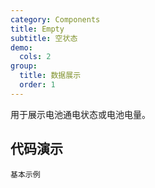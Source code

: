 ```yaml
---
category: Components
title: Empty
subtitle: 空状态
demo:
  cols: 2
group:
  title: 数据展示
  order: 1
---
```


用于展示电池通电状态或电池电量。

## 代码演示

<!-- prettier-ignore -->
<code src="./demo/basic.tsx">基本示例</code>

